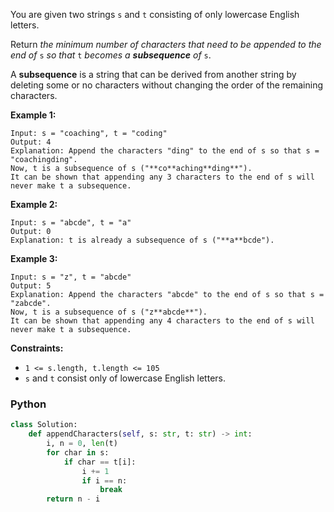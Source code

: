 You are given two strings  `s`  and  `t`  consisting of only lowercase English letters.

Return  _the minimum number of characters that need to be appended to the end of_ `s` _so that_ `t` _becomes a  **subsequence**  of_ `s`.

A  **subsequence**  is a string that can be derived from another string by deleting some or no characters without changing the order of the remaining characters.

**Example 1:**
```
Input: s = "coaching", t = "coding"
Output: 4
Explanation: Append the characters "ding" to the end of s so that s = "coachingding".
Now, t is a subsequence of s ("**co**aching**ding**").
It can be shown that appending any 3 characters to the end of s will never make t a subsequence.
```

**Example 2:**
```
Input: s = "abcde", t = "a"
Output: 0
Explanation: t is already a subsequence of s ("**a**bcde").
```

**Example 3:**
```
Input: s = "z", t = "abcde"
Output: 5
Explanation: Append the characters "abcde" to the end of s so that s = "zabcde".
Now, t is a subsequence of s ("z**abcde**").
It can be shown that appending any 4 characters to the end of s will never make t a subsequence.
```

**Constraints:**

-   `1 <= s.length, t.length <= 105`
-   `s`  and  `t`  consist only of lowercase English letters.


### Python
```py
class Solution:
    def appendCharacters(self, s: str, t: str) -> int:
        i, n = 0, len(t)
        for char in s:
            if char == t[i]:
                i += 1
                if i == n:
                    break
        return n - i
```